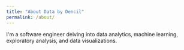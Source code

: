```yaml
---
title: "About Data by Dencil"
permalink: /about/
---
```


I'm a software engineer delving into data analytics, machine learning, exploratory analysis, and data visualizations.

